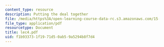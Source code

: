 ```yaml
---
content_type: resource
description: Putting the deal together
file: /media/https%3A/open-learning-course-data-rc.s3.amazonaws.com/15-649-the-law-of-mergers-and-acquisitions-spring-2003/f1b933731f1971d50ab59a5294b8f7d4_lec4.pdf
file_type: application/pdf
resourcetype: Document
title: lec4.pdf
uid: f1b93373-1f19-71d5-0ab5-9a5294b8f7d4
---
```

